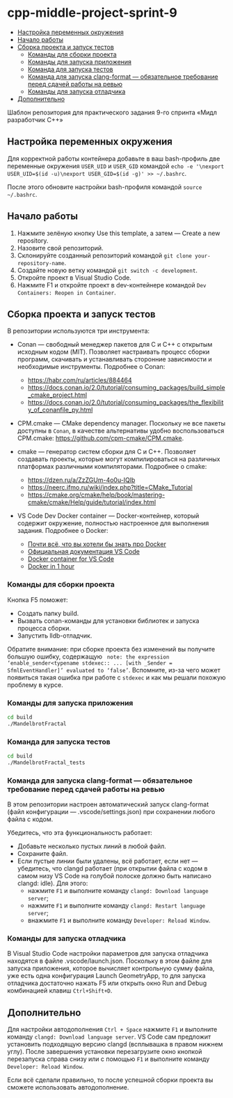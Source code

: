 # cpp-middle-project-sprint-9 <!-- omit in toc -->

- [Настройка переменных окружения](#настройка-переменных-окружения)
- [Начало работы](#начало-работы)
- [Сборка проекта и запуск тестов](#сборка-проекта-и-запуск-тестов)
  - [Команды для сборки проекта](#команды-для-сборки-проекта)
  - [Команды для запуска приложения](#команды-для-запуска-приложения)
  - [Команда для запуска тестов](#команда-для-запуска-тестов)
  - [Команда для запуска clang-format — обязательное требование перед сдачей работы на ревью](#команда-для-запуска-clang-format--обязательное-требование-перед-сдачей-работы-на-ревью)
  - [Команды для запуска отладчика](#команды-для-запуска-отладчика)
- [Дополнительно](#дополнительно)


Шаблон репозитория для практического задания 9-го спринта «Мидл разработчик С++»

## Настройка переменных окружения

Для корректной работы контейнера добавьте в ваш bash-профиль две переменные окружения `USER_UID` и `USER_GID` командой  `echo -e '\nexport USER_UID=$(id -u)\nexport USER_GID=$(id -g)' >> ~/.bashrc`.

После этого обновите настройки bash-профиля командой `source ~/.bashrc`.

## Начало работы

1. Нажмите зелёную кнопку Use this template, а затем — Create a new repository.
2. Назовите свой репозиторий.
3. Склонируйте созданный репозиторий командой `git clone your-repository-name`.
4. Создайте новую ветку командой `git switch -c development`.
5. Откройте проект в Visual Studio Code.
6. Нажмите F1 и откройте проект в dev-контейнере командой `Dev Containers: Reopen in Container`.

## Сборка проекта и запуск тестов

В репозитории используются три инструмента:

- Conan — свободный менеджер пакетов для C и C++ с открытым исходным кодом (MIT). Позволяет настраивать процесс сборки программ, скачивать и устанавливать сторонние зависимости и необходимые инструменты. Подробнее о Conan:
  - https://habr.com/ru/articles/884464
  - https://docs.conan.io/2.0/tutorial/consuming_packages/build_simple_cmake_project.html
  - https://docs.conan.io/2.0/tutorial/consuming_packages/the_flexibility_of_conanfile_py.html

- CPM.cmake — CMake dependency manager. Поскольку не все пакеты доступны в `Conan`, в качестве альтернативы удобно воспользоваться CPM.cmake: https://github.com/cpm-cmake/CPM.cmake.

- cmake — генератор систем сборки для C и C++. Позволяет создавать проекты, которые могут компилироваться на различных платформах различными компиляторами. Подробнее о cmake:
  - https://dzen.ru/a/ZzZGUm-4o0u-IQlb
  - https://neerc.ifmo.ru/wiki/index.php?title=CMake_Tutorial
  - https://cmake.org/cmake/help/book/mastering-cmake/cmake/Help/guide/tutorial/index.html

- VS Code Dev Docker container — Docker-контейнер, который содержит окружение, полностью настроенное для выполнения задания. Подробнее о Docker:
  - [Почти всё, что вы хотели бы знать про Docker](https://habr.com/ru/articles/822707/)
  - [Официальная документация VS Code](https://code.visualstudio.com/docs/devcontainers/containers)
  - [Docker container for VS Code](https://www.youtube.com/watch?v=p9L7YFqHGk4)
  - [Docker in 1 hour](https://www.youtube.com/watch?v=pg19Z8LL06w&t=174s&pp=ygUPRG9ja2VyY29udGFpbmVy)

### Команды для сборки проекта

Кнопка F5 поможет:
- Создать папку build.
- Вызвать conan-команды для установки библиотек и запуска процесса сборки.
- Запустить lldb-отладчик.

Обратите внимание: при сборке проекта без изменений вы получите большую ошибку, содержащую ` note: the expression ‘enable_sender<typename stdexec:: ... [with _Sender = SfmlEventHandler]’ evaluated to ‘false’`. Вспомните, из-за чего может появиться такая ошибка при работе с `stdexec` и как мы решали похожую проблему в курсе.

### Команды для запуска приложения

```bash
cd build
./MandelbrotFractal
```

### Команда для запуска тестов

```bash
cd build
./MandelbrotFractal_tests
```

### Команда для запуска clang-format — обязательное требование перед сдачей работы на ревью

В этом репозитории настроен автоматический запуск clang-format (файл конфигурации — .vscode/settings.json) при сохранении любого файла с кодом.

Убедитесь, что эта функциональность работает:
- Добавьте несколько пустых линий в любой файл.
- Сохраните файл.
- Если пустые линии были удалены, всё работает, если нет — убедитесь, что clangd работает (при открытии файла с кодом в самом низу VS Code на голубой полоске должно быть написано clangd: idle). Для этого:
    - нажмите `F1` и выполните команду `clangd: Download language server`;
    - нажмите `F1` и выполните команду `clangd: Restart language server`;
    - внажмите `F1` и выполните команду `Developer: Reload Window`.

### Команды для запуска отладчика

В Visual Studio Code настройки параметров для запуска отладчика находятся в файле .vscode/launch.json. Поскольку в этом файле для запуска приложения, которое вычисляет контрольную сумму файла, уже есть одна конфигурация Launch GeometryApp, то для запуска отладчика достаточно нажать F5 или открыть окно Run and Debug комбинацией клавиш `Ctrl+Shift+D`.

## Дополнительно

Для настройки автодополнения `Ctrl + Space` нажмите `F1` и выполните команду `clangd: Download language server`. VS Code сам предложит установить подходящую версию clangd (всплывашка в правом нижнем углу). После завершения установки перезагрузите окно кнопкой перезапуска справа снизу или с помощью `F1` и выполните команду `Developer: Reload Window`.

Если всё сделали правильно, то после успешной сборки проекта вы сможете использовать автодополнение.
